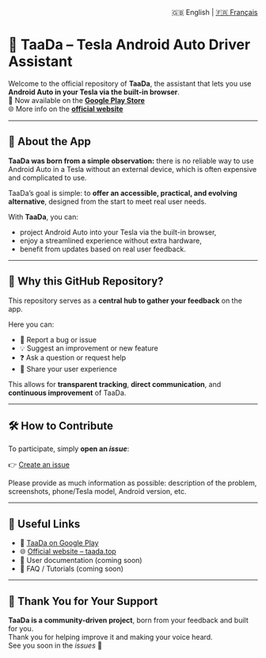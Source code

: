 <p align="right">
  🇬🇧 English | <a href="README.fr.md">🇫🇷 Français</a>
</p>

# 📣 TaaDa – Tesla Android Auto Driver Assistant

Welcome to the official repository of **TaaDa**, the assistant that lets you use **Android Auto in your Tesla via the built-in browser**.  
📱 Now available on the **[Google Play Store](https://play.google.com/store/apps/details?id=fr.sd.taada)**  
🌐 More info on the **[official website](https://taada.top)**

---

## 🚗 About the App

**TaaDa was born from a simple observation:** there is no reliable way to use Android Auto in a Tesla without an external device, which is often expensive and complicated to use.

TaaDa’s goal is simple: to **offer an accessible, practical, and evolving alternative**, designed from the start to meet real user needs.

With **TaaDa**, you can:

- project Android Auto into your Tesla via the built-in browser,
- enjoy a streamlined experience without extra hardware,
- benefit from updates based on real user feedback.

---

## 📍 Why this GitHub Repository?

This repository serves as a **central hub to gather your feedback** on the app.

Here you can:

- 🐞 Report a bug or issue
- 💡 Suggest an improvement or new feature
- ❓ Ask a question or request help
- 📣 Share your user experience

This allows for **transparent tracking**, **direct communication**, and **continuous improvement** of TaaDa.

---

## 🛠 How to Contribute

To participate, simply **open an _issue_**:

👉 [Create an issue](https://github.com/taada-official/taada/issues/new/choose)

Please provide as much information as possible: description of the problem, screenshots, phone/Tesla model, Android version, etc.

---

## 🔗 Useful Links

- 📱 [TaaDa on Google Play](https://play.google.com/store/apps/details?id=fr.sd.taada)
- 🌐 [Official website – taada.top](https://taada.top)
- 📖 User documentation (coming soon)
- 💬 FAQ / Tutorials (coming soon)

---

## 🙌 Thank You for Your Support

**TaaDa is a community-driven project**, born from your feedback and built for you.  
Thank you for helping improve it and making your voice heard.  
See you soon in the _issues_ 🚀
